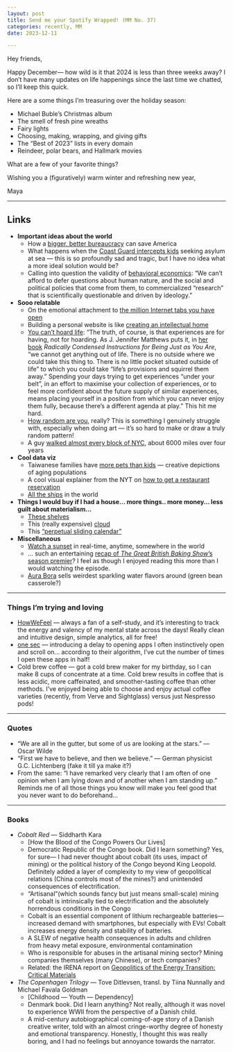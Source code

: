 ```yaml
---
layout: post
title: Send me your Spotify Wrapped! (MM No. 37)
categories: recently, MM
date: 2023-12-11

---
```

Hey friends,

Happy December— how wild is it that 2024 is less than three weeks away? I don’t have many updates on life happenings since the last time we chatted, so I’ll keep this quick.

Here are a some things I’m treasuring over the holiday season:

  - Michael Buble’s Christmas album
  - The smell of fresh pine wreaths
  - Fairy lights
  - Choosing, making, wrapping, and giving gifts
  - The “Best of 2023” lists in every domain
  - Reindeer, polar bears, and Hallmark movies

What are a few of your favorite things?

Wishing you a (figuratively) warm winter and refreshing new year,

Maya

---

## Links

- **Important ideas about the world**
    - How a [bigger, better bureaucracy](https://www.noahpinion.blog/p/america-needs-a-bigger-better-bureaucracy?utm_source=post-email-title&publication_id=35345&post_id=138188134&utm_campaign=email-post-title&isFreemail=true&r=f41wf&utm_medium=email) can save America
    - What happens when the [Coast Guard intercepts kids](https://www.propublica.org/article/when-the-coast-guard-intercepts-unaccompanied-kids) seeking asylum at sea — this is so profoundly sad and tragic, but I have no idea what a more ideal solution would be?
    - Calling into question the validity of [behavioral economics](https://www.nytimes.com/2023/11/30/opinion/human-behavior-nudge.html?unlocked_article_code=1.EU0.suhx.T6yQKx0A50xH&smid=nytcore-ios-share&referringSource=articleShare): “We can’t afford to defer questions about human nature, and the social and political policies that come from them, to commercialized “research” that is scientifically questionable and driven by ideology.”
- **Sooo relatable**
    - On the emotional attachment to [the million Internet tabs you have open](https://www.nytimes.com/2023/10/24/magazine/browser-tabs-forever.html?smid=nytcore-ios-share&referringSource=articleShare)
    - Building a personal website is like [creating an intellectual home](https://michaelnotebook.com/wn/website_enhance.html)
    - [You can’t hoard life](https://ckarchive.com/b/68ueh8hkxrx6lukq88gqmtz7vxkkk): “The truth, of course, is that experiences are for having, not for hoarding. As J. Jennifer Matthews puts it, in [her book](https://click.convertkit-mail2.com/27u5xw0o6ohohvl9l03c3hrke6444/9qhzhnhpp36595s9/aHR0cHM6Ly93d3cuZ29vZHJlYWRzLmNvbS9lbi9ib29rL3Nob3cvMTg5MTY0NTM=) *Radically Condensed Instructions for Being Just as You Are*, “we cannot get anything out of life. There is no outside where we could take this thing to. There is no little pocket situated outside of life” to which you could take “life’s provisions and squirrel them away.” Spending your days trying to get experiences “under your belt”, in an effort to maximise your collection of experiences, or to feel more confident about the future supply of similar experiences, means placing yourself in a position from which you can never enjoy them fully, because there’s a different agenda at play.” This hit me hard.
    - [How random are you](https://roadtolarissa.com/oracle/?utm_source=substack&utm_medium=email), really? This is something I genuinely struggle with, especially when doing art — it’s so hard to make or draw a truly random pattern!
    - A guy [walked almost every block of NYC](https://lithub.com/how-one-man-walked-6000-miles-across-americas-largest-metropolis/), about 6000 miles over four years
- **Cool data viz**
    - Taiwanese families have [more pets than kids](https://taiwandatastories.com/taiwan-aging-population/) — creative depictions of aging populations
    - A cool visual explainer from the NYT on [how to get a restaurant reservation](https://www.nytimes.com/interactive/2023/10/23/dining/restaurant-reservations-nyc.html?unlocked_article_code=1.6Uw.DHVt.Q06B8Y4RUY-t&smid=url-share)
    - [All the ships](https://www.marinetraffic.com/en/ais/home/centerx:-35.2/centery:29.2/zoom:4) in the world
- **Things I would buy if I had a house… more things.. more money… less guilt about materialism…**
    - [These shelves](https://www.vitsoe.com/us/606)
    - This (really expensive) [cloud](https://www.rclarkson.com/collections/clouds)
    - This [“perpetual sliding calendar”](https://store.moma.org/products/moma-sliding-perpetual-calendar)
- **Miscellaneous**
    - [Watch a sunset](https://sunset.funwebsite.fun/?utm_source=substack&utm_medium=email) in real-time, anytime, somewhere in the world
    - … such an entertaining [recap of *The Great British Baking Show*’s season premier](https://www.vulture.com/article/the-great-british-baking-show-recap-series-14-episode-1.html)? I feel as though I enjoyed reading this more than I would watching the episode.
    - [Aura Bora](https://aurabora.com) sells weirdest sparkling water flavors around (green bean casserole?)

---

### Things I’m trying and loving

- [HowWeFeel](https://howwefeel.org/) — always a fan of a self-study, and it’s interesting to track the energy and valency of my mental state across the days! Really clean and intuitive design, simple analytics, all for free!
- [one sec](https://one-sec.app/)  — introducing a delay to opening apps I often instinctively open and scroll on… according to their algorithm, I’ve cut the number of times I open these apps in half!
- Cold brew coffee — got a cold brew maker for my birthday, so I can make 8 cups of concentrate at a time. Cold brew results in coffee that is less acidic, more caffeinated, and smoother-tasting coffee than other methods. I’ve enjoyed being able to choose and enjoy actual coffee varieties (recently, from Verve and Sightglass) versus just Nespresso pods!

---

### Quotes

- “We are all in the gutter, but some of us are looking at the stars.” — Oscar Wilde
- “First we have to believe, and then we believe.” — German physicist G.C. Lichtenberg (fake it till ya make it?)
- From the same: “I have remarked very clearly that I am often of one opinion when I am lying down and of another when I am standing up.” Reminds me of all those things you know will make you feel good that you never want to do beforehand…

---

### Books

- *Cobalt Red* — Siddharth Kara
    - [How the Blood of the Congo Powers Our Lives]
    - Democratic Republic of the Congo book. Did I learn something? Yes, for sure— I had never thought about cobalt (its uses, impact of mining) or the political history of the Congo beyond King Leopold. Definitely added a layer of complexity to my view of geopolitical relations (China controls most of the mines?) and unintended consequences of electrification.
    - “Artisanal”(which sounds fancy but just means small-scale) mining of cobalt is intrinsically tied to electrification and the absolutely horrendous conditions in the Congo
    - Cobalt is an essential component of lithium rechargeable batteries— increased demand with smartphones, but especially with EVs! Cobalt increases energy density and stability of batteries.
    - A SLEW of negative health consequences in adults and children from heavy metal exposure, environmental contamination
    - Who is responsible for abuses in the artisanal mining sector? Mining companies themselves (many Chinese), or tech companies?
    - Related: the IRENA report on [Geopolitics of the Energy Transition: Critical Materials](https://mc-cd8320d4-36a1-40ac-83cc-3389-cdn-endpoint.azureedge.net/-/media/Files/IRENA/Agency/Publication/2023/Jul/IRENA_Geopolitics_energy_transition_critical_materials_2023.pdf?rev=f289d177cda14b9aaf2d1b4c074798b4)
- *The Copenhagen Trilogy* — Tove Ditlevsen, transl. by Tiina Nunnally and Michael Favala Goldman
    - [Childhood — Youth — Dependency]
    - Denmark book. Did I learn anything? Not really, although it was novel to experience WWII from the perspective of a Danish child.
    - A mid-century autobiographical coming-of-age story of a Danish creative writer, told with an almost cringe-worthy degree of honesty and emotional transparency. Honestly, I thought this was really boring, and I had no feelings but annoyance towards the narrator.
